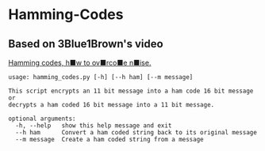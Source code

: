# Hamming-Codes
## Based on 3Blue1Brown's video
[Hamming codes, h■w to ov■rco■e n■ise.](https://www.youtube.com/watch?v=X8jsijhllIA&list=WL&index=53&t=0s&ab_channel=3Blue1Brown)
```
usage: hamming_codes.py [-h] [--h ham] [--m message]

This script encrypts an 11 bit message into a ham code 16 bit message or
decrypts a ham coded 16 bit message into a 11 bit message.

optional arguments:
  -h, --help   show this help message and exit
  --h ham      Convert a ham coded string back to its original message
  --m message  Create a ham coded string from a message
```
